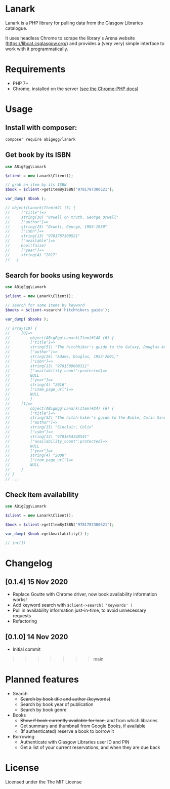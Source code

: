 Lanark
======

Lanark is a PHP library for pulling data from the Glasgow Libraries catalogue.

It uses headless Chrome to scrape the library's Arena website (https://libcat.csglasgow.org/) and provides a (very very) simple interface to work with it programmatically.

# Requirements

* PHP 7+
* Chrome, installed on the server ([see the Chrome-PHP docs](https://github.com/chrome-php/headless-chromium-php))


# Usage

## Install with composer:
```
composer require abigegg/lanark
```

## Get book by its ISBN

```php
use ABigEgg\Lanark

$client = new Lanark\Client();

// grab an item by its ISBN
$book = $client->getItemByISBN("9781787300521");

var_dump( $book );

// object(Lanark\Item)#21 (5) {
//     ["title"]=>
//     string(30) "Orwell on truth, George Orwell"
//     ["author"]=>
//     string(25) "Orwell, George, 1903-1950"
//     ["isbn"]=>
//     string(13) "9781787300521"
//     ["available"]=>
//     bool(false)
//     ["year"]=>
//     string(4) "2017"
//   }
```

## Search for books using keywords

```php  
use ABigEgg\Lanark

$client = new Lanark\Client();

// search for some items by keyword
$books = $client->search('hitchhikers guide');

var_dump( $books );

// array(10) {
//     [0]=>
//         object(ABigEgg\Lanark\Item)#148 (6) {
//         ["title"]=>
//         string(51) "The hitchhiker's guide to the Galaxy, Douglas Adams"
//         ["author"]=>
//         string(26) "Adams, Douglas, 1952-2001,"
//         ["isbn"]=>
//         string(13) "9781509808311"
//         ["availability_count":protected]=>
//         NULL
//         ["year"]=>
//         string(4) "2016"
//         ["item_page_url"]=>
//         NULL
//         }
//     [1]=>
//         object(ABigEgg\Lanark\Item)#247 (6) {
//         ["title"]=>
//         string(52) "The hitch-hiker's guide to the Bible, Colin Sinclair"
//         ["author"]=>
//         string(15) "Sinclair, Colin"
//         ["isbn"]=>
//         string(13) "9781854248541"
//         ["availability_count":protected]=>
//         NULL
//         ["year"]=>
//         string(4) "2008"
//         ["item_page_url"]=>
//         NULL
//     }
// }
// ...
```

## Check item availability

```php
use ABigEgg\Lanark

$client = new Lanark\Client();

$book = $client->getItemByISBN("9781787300521");

var_dump( $book->getAvailability() );

// int(1)

```

# Changelog
## [0.1.4] 15 Nov 2020

* Replace Goutte with Chrome driver, now book availability information works!
* Add keyword search with `$client->search( 'Keywords' )`
* Pull in availability information just-in-time, to avoid unnecessary requests
* Refactoring

## [0.1.0] 14 Nov 2020

* Initial commit
>>>>>>> main


# Planned features
* Search
    * ~~Search by book title and author (keywords)~~
    * Search by book year of publication
    * Search by book genre
* Books
    * ~~Show if book currently available for loan,~~ and from which libraries
    * Get summary and thumbnail from Google Books, if available
    * (If authenticated) reserve a book to borrow it
* Borrowing
    * Authenticate with Glasgow Libraries user ID and PIN
    * Get a list of your current reservations, and when they are due back

# License
Licensed under the The MIT License